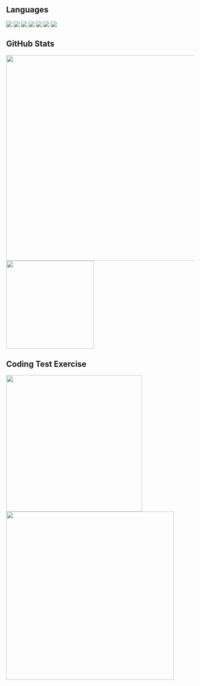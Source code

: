 <h2>
  Languages
</h2>
<div>
  <img src="https://img.shields.io/badge/C-ab0d0d?style=flat-square&logo=C&logoColor=white"/>
  <img src="https://img.shields.io/badge/C++-ca1414?style=flat-square&logo=c%2B%2B&logoColor=white"/>
  <img src="https://img.shields.io/badge/JavaScript-F7DF1E?style=flat-square&logo=JavaScript&logoColor=black"/>
  <img src="https://img.shields.io/badge/Java-25d807?style=flat-square&logo=JAVA&logoColor=black"/>
  <img src="https://img.shields.io/badge/Android-21b508?style=flat-square&logo=Android&logoColor=white"/>
  <img src="https://img.shields.io/badge/HTML5-1572B6?style=flat-square&logo=HTML5&logoColor=white"/>
  <img src="https://img.shields.io/badge/CSS3-125e95?style=flat-square&logo=CSS3&logoColor=white"/>
  <br>
</div>

<h2> 
  GitHub Stats
</h2>
<div>
  <img src="https://github-readme-stats.vercel.app/api?username=kakaopanda&show_icons=true&theme=github_dark" width="550px">
  <img src="https://github-readme-stats.vercel.app/api/top-langs/?username=kakaopanda&exclude_repo=CapstoneDesign&count_private=true&langs_count=4&theme=github_dark" height="235px">
</div>

<h2>
  Coding Test Exercise
</h2>
<div>
  <img src="http://mazassumnida.wtf/api/v2/generate_badge?boj=kakaopanda" width="365px">
  <img src="http://github-readme-streak-stats.herokuapp.com?user=kakaopanda&border=00000035" width="450px">
<div>
